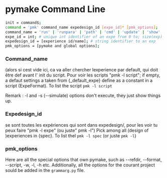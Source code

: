 # pymake Command Line


```bash
init = command$;
command = 'pmk' command_name expedesign_id [expe_id]* [pmk_options];
command_name = 'run' | 'runpara' | 'path' | 'cmd' | 'update' | 'show' | 'hist' |  '' ;
expe_id = int; # unique int identifier of an expe from 0 to; size(exp) -1.
expedesign_id = [experience id/name]; # string identifier to an exp
pmk_options = [pymake and global options];
```

### Command_name 
(alors si cest vide ici, ca va aller chercher lexperience par default, qui doit être def avant l' init du script. Pour voir les scripts "pmk -l script";
if empty, a defaut settings a taken from {_default_expe} define as a constant in a script (ExpeFormat). To list the script `pmk -l script`

Remark : -l and -s (--simulate) options don't execute, they just show things up.

### Expedesign_id
se sont toutes les expériences qui sont dans expedesign/, pour les voir tu peux faire "pmk -l expe" (ou juste" pmk -l")
Pick among all (design of )experiences in {spec}. To list thel `pmk -l spec` (or juste `pmk -l`)

### pmk_options
Here are all the special options that own pymake, such as --refdir, --format, --script, -w, -l, -h etc. Additionally, all the options for the courant project sould be added in the `grammarg.py` file.
